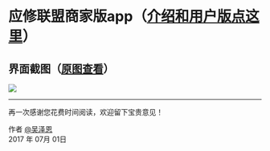 # 应修联盟商家版app（[介绍和用户版点这里][2]）


## 界面截图（[原图查看][3]）


![](https://github.com/DIBIAOZUIQIANGTEAM/Lor_Buyer/blob/master/imgs/1.png)

------

再一次感谢您花费时间阅读，欢迎留下宝贵意见！

作者 [@吴泽恩][1]     
2017 年 07月 01日    

[1]: https://github.com/DIBIAOZUIQIANGTEAM

[2]: https://github.com/DIBIAOZUIQIANGTEAM/Lor_Buyer

[3]: https://github.com/DIBIAOZUIQIANGTEAM/Lor_Seller/tree/master/imgs
